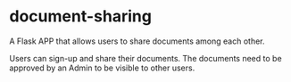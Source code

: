 # document-sharing
A Flask APP that allows users to share documents among each other.

Users can sign-up and share their documents.
The documents need to be approved by an Admin to be visible to other users.
